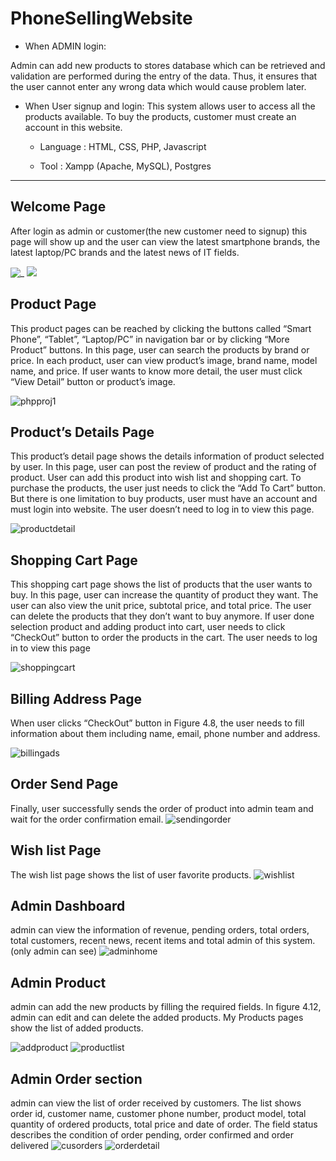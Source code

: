 # PhoneSellingWebsite
+ When ADMIN login:

Admin can add new products to stores database which can be retrieved and
validation are performed during the entry of the data. Thus, it ensures 
that the user cannot enter any wrong data which would cause problem later.

+ When User signup and login: 
This system allows user to access all the products available. To buy
the products, customer must create an account in this website.

  +  Language : HTML, CSS, PHP, Javascript

  +  Tool : Xampp (Apache, MySQL), Postgres
------------------------
     
## Welcome Page 
After login as admin or customer(the new customer need to signup)
this page will show up and the user can view the latest smartphone brands, the latest laptop/PC brands and the latest news of IT fields. 

![_](https://user-images.githubusercontent.com/104755767/196333811-1700292b-6af8-4a29-b44f-114de99c48d8.jpg)
![](https://user-images.githubusercontent.com/104755767/196333807-c6936a17-731a-4327-ae39-8d96a605a94b.jpg)

## Product Page 
This product pages can be reached by clicking the buttons called “Smart Phone”, “Tablet”, “Laptop/PC” 
in navigation bar or by clicking “More Product” buttons. In this page, user can search the products by 
brand or price. In each product, user can view product’s image, brand name, model name, and price.
If user wants to know more detail, the user must click “View Detail” button or product’s image.

![phpproj1](https://user-images.githubusercontent.com/104755767/196334322-133fc409-7e22-4283-a58b-6859d2abd149.jpg)

## Product’s Details Page 
This product’s detail page shows the details information of product selected by user. In this page, user can post the review of product and the rating of product. User can add this product into wish list and shopping cart. To purchase the products, the user just needs to click the “Add To Cart” button. But there is one limitation to buy products, user must have an account and must login into website. The user doesn’t need to log in to view this page.

![productdetail](https://user-images.githubusercontent.com/104755767/196334506-5059d4b2-0bac-4826-a6a1-c32f2e477047.jpg)

## Shopping Cart Page
This shopping cart page shows the list of products that the user wants to buy. In this page, user can increase the quantity of product they want. The user can also view the unit price, subtotal price, and total price. The user can delete the products that they don’t want to buy anymore. If user done selection product and adding product into cart, user needs to click “CheckOut” button to order the products in the cart. The user needs to log in to view this page

![shoppingcart](https://user-images.githubusercontent.com/104755767/196334632-69e728a5-9294-4c58-9088-ea2a5aaa9a2a.jpg)

## Billing Address Page
When user clicks “CheckOut” button in Figure 4.8, the user needs to fill information about them including name, email, phone number and address.

![billingads](https://user-images.githubusercontent.com/104755767/196334743-9e55ac85-d608-4515-b58e-d77a97da5453.jpg)

## Order Send Page
Finally, user successfully sends the order of product into admin team and wait for the order confirmation email.
![sendingorder](https://user-images.githubusercontent.com/104755767/196334864-2541599f-75d5-439b-98cd-46e20d7b714e.jpg)

## Wish list Page
The wish list page shows the list of user favorite products.
![wishlist](https://user-images.githubusercontent.com/104755767/196334962-01f40ca9-f317-4817-9c29-c5a7b9dafc11.jpg)

## Admin Dashboard 
admin can view the information of revenue, pending orders, total orders, total customers, recent news, recent items and total admin of this system. (only admin can see)
![adminhome](https://user-images.githubusercontent.com/104755767/196335146-41c308a0-8d14-4b9b-9c39-75dada530e16.jpg)

## Admin Product
admin can add the new products by filling the required fields. In figure 4.12, admin can edit and can delete the added products. My Products pages show the list of added products.

![addproduct](https://user-images.githubusercontent.com/104755767/196335271-fccba28c-f10b-491f-b368-fced271ac146.jpg)
![productlist](https://user-images.githubusercontent.com/104755767/196335275-9421da00-9422-4a1a-945f-f429b6eeb7bd.jpg)

## Admin Order section
admin can view the list of order received by customers. The list shows order id, customer name, customer phone number, product model, total quantity of ordered products, total price and date of order. The field status describes the condition of order pending, order confirmed and order delivered
![cusorders](https://user-images.githubusercontent.com/104755767/196335432-5d9080a9-a735-44d0-8e2c-5987d394d733.jpg)
![orderdetail](https://user-images.githubusercontent.com/104755767/196335436-9dbb7fb5-369f-47d5-b7ba-31fea9fb9dd7.jpg)




